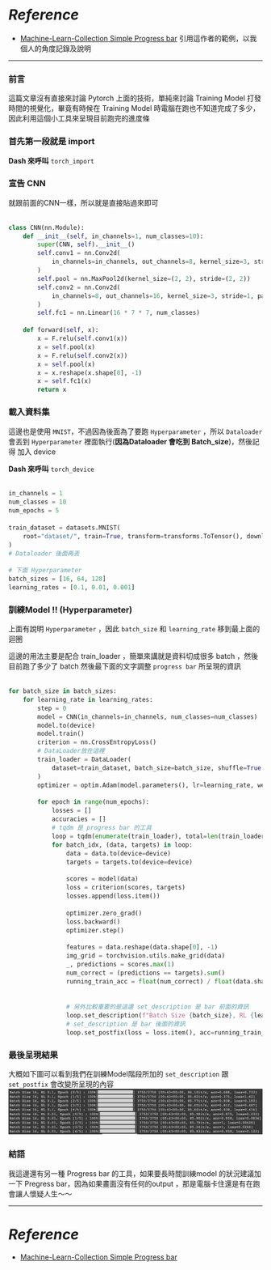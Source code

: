 # *Reference*

- [Machine-Learn-Collection Simple Progress bar](https://github.com/aladdinpersson/Machine-Learning-Collection/blob/master/ML/Pytorch/Basics/pytorch_progress_bar.py)
引用這作者的範例，以我個人的角度記錄及說明
-------------
### 前言
這篇文章沒有直接來討論 Pytorch 上面的技術，單純來討論 Training Model 打發時間的視覺化，畢竟有時候在 Training Model 時電腦在跑也不知道完成了多少，因此利用這個小工具來呈現目前跑完的進度條


### 首先第一段就是 import 

**Dash 來呼叫** `torch_import`

### 宣告 CNN
就跟前面的CNN一樣，所以就是直接貼過來即可

```Python

class CNN(nn.Module):
    def __init__(self, in_channels=1, num_classes=10):
        super(CNN, self).__init__()
        self.conv1 = nn.Conv2d(
            in_channels=in_channels, out_channels=8, kernel_size=3, stride=1, padding=1
        )
        self.pool = nn.MaxPool2d(kernel_size=(2, 2), stride=(2, 2))
        self.conv2 = nn.Conv2d(
            in_channels=8, out_channels=16, kernel_size=3, stride=1, padding=1
        )
        self.fc1 = nn.Linear(16 * 7 * 7, num_classes)

    def forward(self, x):
        x = F.relu(self.conv1(x))
        x = self.pool(x)
        x = F.relu(self.conv2(x))
        x = self.pool(x)
        x = x.reshape(x.shape[0], -1)
        x = self.fc1(x)
        return x

```

### 載入資料集
這邊也是使用 `MNIST`，不過因為後面為了要跑 `Hyperparameter` ，所以 `Dataloader` 會丟到 
 `Hyperparameter` 裡面執行(**因為Dataloader 會吃到 Batch_size**)，然後記得 加入 device
 
**Dash 來呼叫** `torch_device`

```Python

in_channels = 1
num_classes = 10
num_epochs = 5

train_dataset = datasets.MNIST(
    root="dataset/", train=True, transform=transforms.ToTensor(), download=True
)
# Dataloader 後面再丟

# 下面 Hyperparameter
batch_sizes = [16, 64, 128]
learning_rates = [0.1, 0.01, 0.001]
```

### 訓練Model !! (Hyperparameter)
上面有說明 `Hyperparameter` ，因此 `batch_size` 和 `learning_rate` 移到最上面的迴圈

這邊的用法主要是配合 train_loader ，簡單來講就是資料切成很多 batch ，然後目前跑了多少了 batch
然後最下面的文字調整 `progress bar` 所呈現的資訊
```Python

for batch_size in batch_sizes:
    for learning_rate in learning_rates:
        step = 0
        model = CNN(in_channels=in_channels, num_classes=num_classes)
        model.to(device)
        model.train()
        criterion = nn.CrossEntropyLoss()
        # DataLoader放在這裡
        train_loader = DataLoader(
            dataset=train_dataset, batch_size=batch_size, shuffle=True
        )
        optimizer = optim.Adam(model.parameters(), lr=learning_rate, weight_decay=0.0)

        for epoch in range(num_epochs):
            losses = []
            accuracies = []
            # tqdm 是 progress bar 的工具
            loop = tqdm(enumerate(train_loader), total=len(train_loader))
            for batch_idx, (data, targets) in loop:
                data = data.to(device=device)
                targets = targets.to(device=device)

                scores = model(data)
                loss = criterion(scores, targets)
                losses.append(loss.item())

                optimizer.zero_grad()
                loss.backward()
                optimizer.step()

                features = data.reshape(data.shape[0], -1)
                img_grid = torchvision.utils.make_grid(data)
                _, predictions = scores.max(1)
                num_correct = (predictions == targets).sum()
                running_train_acc = float(num_correct) / float(data.shape[0])


				# 另外比較重要的是這邊 set_description 是 bar 前面的資訊
                loop.set_description(f"Batch Size {batch_size}, RL {learning_rate}, Epoch [{epoch+1}/{num_epochs}] ")
                # set_description 是 bar 後面的資訊
                loop.set_postfix(loss = loss.item(), acc=running_train_acc)
```

### 最後呈現結果
大概如下圖可以看到我們在訓練Model階段所加的 `set_description` 跟 `set_postfix`  會改變所呈現的內容
![image](../Images/D19-1.png)

### 結語
我這邊還有另一種 Progress bar 的工具，如果要長時間訓練model 的狀況建議加一下 Pregress bar，因為如果畫面沒有任何的output ，那是電腦卡住還是有在跑會讓人懷疑人生～～

----------
# *Reference*

- [Machine-Learn-Collection Simple Progress bar](https://github.com/aladdinpersson/Machine-Learning-Collection/blob/master/ML/Pytorch/Basics/pytorch_progress_bar.py)
